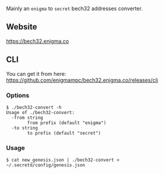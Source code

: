 Mainly an `enigma` to `secret` bech32 addresses converter.

## Website

https://bech32.enigma.co

## CLI

You can get it from here: https://github.com/enigmampc/bech32.enigma.co/releases/cli

### Options

```console
$ ./bech32-convert -h
Usage of ./bech32-convert:
  -from string
        from prefix (default "enigma")
  -to string
        to prefix (default "secret")
```

### Usage

```console
$ cat new_genesis.json | ./bech32-convert > ~/.secretd/config/genesis.json
```
